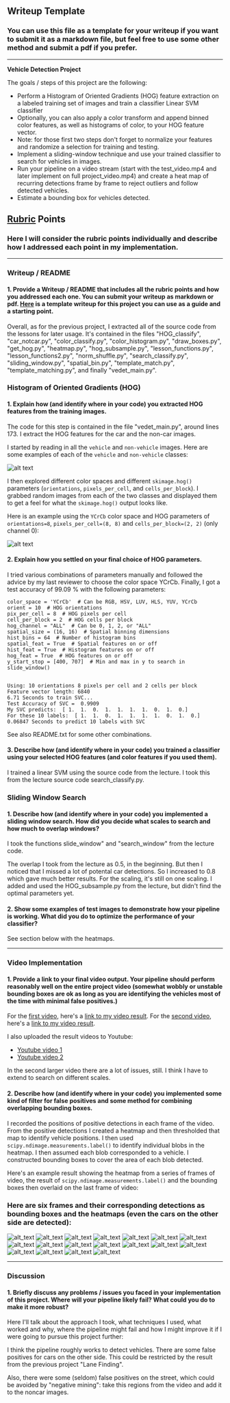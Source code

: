 ## Writeup Template
### You can use this file as a template for your writeup if you want to submit it as a markdown file, but feel free to use some other method and submit a pdf if you prefer.

---

**Vehicle Detection Project**

The goals / steps of this project are the following:

* Perform a Histogram of Oriented Gradients (HOG) feature extraction on a labeled training set of images and train a classifier Linear SVM classifier
* Optionally, you can also apply a color transform and append binned color features, as well as histograms of color, to your HOG feature vector. 
* Note: for those first two steps don't forget to normalize your features and randomize a selection for training and testing.
* Implement a sliding-window technique and use your trained classifier to search for vehicles in images.
* Run your pipeline on a video stream (start with the test_video.mp4 and later implement on full project_video.mp4) and create a heat map of recurring detections frame by frame to reject outliers and follow detected vehicles.
* Estimate a bounding box for vehicles detected.

[//]: # (Image References)
[reportimage01]: ./report_images/figure01.png
[reportimage02]: ./report_images/figure02.png

[test01]: ./test_images/test1.jpg
[reportcandtest01]: ./report_images/candidate_test1.png
[reportheattest01]: ./report_images/heatmap_test1.png
[test02]: ./test_images/test2.jpg
[reportcandtest02]: ./report_images/candidate_test2.png
[reportheattest02]: ./report_images/heatmap_test2.png
[test03]: ./test_images/test3.jpg
[reportcandtest03]: ./report_images/candidate_test3.png
[reportheattest03]: ./report_images/heatmap_test3.png
[test04]: ./test_images/test4.jpg
[reportcandtest04]: ./report_images/candidate_test4.png
[reportheattest04]: ./report_images/heatmap_test4.png
[test05]: ./test_images/test5.jpg
[reportcandtest05]: ./report_images/candidate_test5.png
[reportheattest05]: ./report_images/heatmap_test5.png
[test06]: ./test_images/test6.jpg
[reportcandtest06]: ./report_images/candidate_test6.png
[reportheattest06]: ./report_images/heatmap_test6.png



[image1]: ./examples/car_not_car.png
[image2]: ./examples/HOG_example.jpg
[image3]: ./examples/sliding_windows.jpg
[image4]: ./examples/sliding_window.jpg
[image5]: ./examples/bboxes_and_heat.png
[image6]: ./examples/labels_map.png
[image7]: ./examples/output_bboxes.png
[video1]: ./project_video.mp4

## [Rubric](https://review.udacity.com/#!/rubrics/513/view) Points
### Here I will consider the rubric points individually and describe how I addressed each point in my implementation.  

---
### Writeup / README

#### 1. Provide a Writeup / README that includes all the rubric points and how you addressed each one.  You can submit your writeup as markdown or pdf.  [Here](https://github.com/udacity/CarND-Vehicle-Detection/blob/master/writeup_template.md) is a template writeup for this project you can use as a guide and a starting point.  

Overall, as for the previous project, I extracted all of the source code from the lessons for later usage. It's contained in the files
"HOG_classify", "car_notcar.py", "color_classify.py", "color_histogram.py", "draw_boxes.py", "get_hog.py", "heatmap.py",
"hog_subsample.py", "lesson_functions.py", "lesson_functions2.py", "norm_shuffle.py", "search_classify.py",
"sliding_window.py", "spatial_bin.py", "template_match.py", "template_matching.py", and finally "vedet_main.py".

 
### Histogram of Oriented Gradients (HOG)

#### 1. Explain how (and identify where in your code) you extracted HOG features from the training images.

The code for this step is contained in the file "vedet_main.py", around lines 173. I extract the HOG features for the car and the non-car images.  

I started by reading in all the `vehicle` and `non-vehicle` images.  Here are some examples of each of the `vehicle` and `non-vehicle` classes:



![alt text][reportimage01]

I then explored different color spaces and different `skimage.hog()` parameters (`orientations`, `pixels_per_cell`, and `cells_per_block`).  I grabbed random images from each of the two classes and displayed them to get a feel for what the `skimage.hog()` output looks like.

Here is an example using the `YCrCb` color space and HOG parameters of `orientations=8`, `pixels_per_cell=(8, 8)` and `cells_per_block=(2, 2)` (only channel 0):

![alt text][reportimage02]

#### 2. Explain how you settled on your final choice of HOG parameters.

I tried various combinations of parameters manually and followed the advice by my last reviewer to choose the color space YCrCb.
Finally, I got a test accuracy of 99.09 % with the following parameters:

```
color_space = 'YCrCb'  # Can be RGB, HSV, LUV, HLS, YUV, YCrCb
orient = 10  # HOG orientations
pix_per_cell = 8  # HOG pixels per cell
cell_per_block = 2  # HOG cells per block
hog_channel = "ALL"  # Can be 0, 1, 2, or "ALL"
spatial_size = (16, 16)  # Spatial binning dimensions
hist_bins = 64  # Number of histogram bins
spatial_feat = True  # Spatial features on or off
hist_feat = True  # Histogram features on or off
hog_feat = True  # HOG features on or off
y_start_stop = [400, 707]  # Min and max in y to search in slide_window()


Using: 10 orientations 8 pixels per cell and 2 cells per block
Feature vector length: 6840
6.71 Seconds to train SVC...
Test Accuracy of SVC =  0.9909
My SVC predicts:  [ 1.  1.  0.  1.  1.  1.  1.  0.  1.  0.]
For these 10 labels:  [ 1.  1.  0.  1.  1.  1.  1.  0.  1.  0.]
0.06847 Seconds to predict 10 labels with SVC
```

See also README.txt for some other combinations.

#### 3. Describe how (and identify where in your code) you trained a classifier using your selected HOG features (and color features if you used them).

I trained a linear SVM using the source code from the lecture. I took this from the lecture source code search_classify.py.

### Sliding Window Search

#### 1. Describe how (and identify where in your code) you implemented a sliding window search.  How did you decide what scales to search and how much to overlap windows?

I took the functions slide_window" and "search_window" from the lecture code.

The overlap I took from the lecture as 0.5, in the beginning. But then I noticed that I missed a lot of potental car detections. So I increased to 0.8 which gave much better results.
For the scaling, it's still on one scaling. I added and used the HOG_subsample.py from the lecture, but didn't find the optimal parameters yet.

#### 2. Show some examples of test images to demonstrate how your pipeline is working.  What did you do to optimize the performance of your classifier?

See section below with the heatmaps.

---

### Video Implementation

#### 1. Provide a link to your final video output.  Your pipeline should perform reasonably well on the entire project video (somewhat wobbly or unstable bounding boxes are ok as long as you are identifying the vehicles most of the time with minimal false positives.)
For the  [first video](./test_video.mp4), here's a [link to my video result](./output_videos/test_video_output.mp4).
For the  [second video](./project_video.mp4), here's a [link to my video result](./output_videos/project_video_output.mp4).

I also uploaded the result videos to Youtube:
- [Youtube video 1](https://youtu.be/llx6qXGSfsM) 
- [Youtube video 2](https://youtu.be/qfEL9dRDo-0) 

In the second larger video there are a lot of issues, still. I think I have to extend to search on different scales.


#### 2. Describe how (and identify where in your code) you implemented some kind of filter for false positives and some method for combining overlapping bounding boxes.

I recorded the positions of positive detections in each frame of the video.  From the positive detections I created a heatmap and then thresholded that map to identify vehicle positions.  I then used `scipy.ndimage.measurements.label()` to identify individual blobs in the heatmap.  I then assumed each blob corresponded to a vehicle.  I constructed bounding boxes to cover the area of each blob detected.  

Here's an example result showing the heatmap from a series of frames of video, the result of `scipy.ndimage.measurements.label()` and the bounding boxes then overlaid on the last frame of video:

### Here are six frames and their corresponding detections as bounding boxes and the heatmaps (even the cars on the other side are detected):

![alt_text][test01]
![alt_text][reportcandtest01]
![alt_text][reportheattest01]
![alt_text][test02]
![alt_text][reportcandtest02]
![alt_text][reportheattest02]
![alt_text][test03]
![alt_text][reportcandtest03]
![alt_text][reportheattest03]
![alt_text][test04]
![alt_text][reportcandtest04]
![alt_text][reportheattest04]
![alt_text][test05]
![alt_text][reportcandtest05]
![alt_text][reportheattest05]
![alt_text][test06]
![alt_text][reportcandtest06]
![alt_text][reportheattest06]



---

### Discussion

#### 1. Briefly discuss any problems / issues you faced in your implementation of this project.  Where will your pipeline likely fail?  What could you do to make it more robust?

Here I'll talk about the approach I took, what techniques I used, what worked and why, where the pipeline might fail and how I might improve it if I were going to pursue this project further:

I think the pipeline roughly works to detect vehicles. There are some false positives for cars on the other side.
This could be restricted by the result from the previous project "Lane Finding".

Also, there were some (seldom) false positives on the street, which could be avoided by "negative mining": take this regions from the video and add it to the noncar images.

